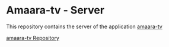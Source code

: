 # Amaara-tv - Server

This repository contains the server of the application [amaara-tv](https://amaara-tv.netlify.app/)

[amaara-tv Repository](https://github.com/sruthiragupathy/Youtube-clone)
